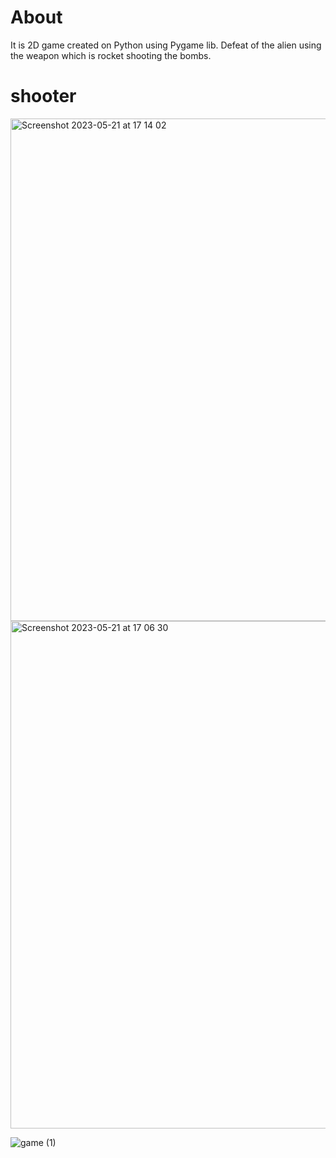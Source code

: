 # About
It is 2D game created on Python using Pygame lib. Defeat of the alien using the weapon which is rocket shooting the bombs.

# shooter
<img width="804" alt="Screenshot 2023-05-21 at 17 14 02" src="https://github.com/halloweex/shooter/assets/126845811/1b5fe0ad-447c-4d6e-929c-3d4eeaaf180d">

<img width="812" alt="Screenshot 2023-05-21 at 17 06 30" src="https://github.com/halloweex/shooter/assets/126845811/c423430b-ab34-4a46-ad53-710bf30719f5">

![game (1)](https://github.com/halloweex/shooter-game/assets/126845811/4427c51a-fce5-4650-ba7f-7f036e6b9434)
